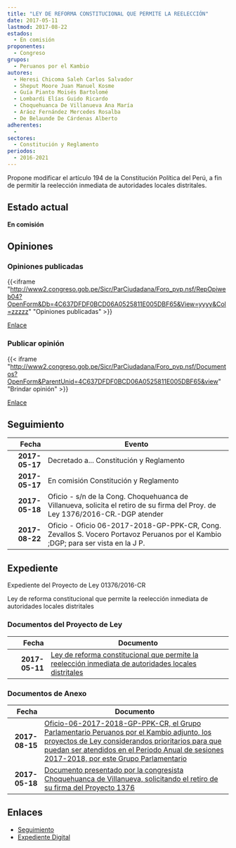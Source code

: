```yaml
---
title: "LEY DE REFORMA CONSTITUCIONAL QUE PERMITE LA REELECCIÓN"
date: 2017-05-11
lastmod: 2017-08-22
estados: 
  - En comisión
proponentes: 
  - Congreso
grupos: 
  - Peruanos por el Kambio
autores: 
  - Heresi Chicoma Saleh Carlos Salvador
  - Sheput Moore Juan Manuel Kosme
  - Guía Pianto Moisés Bartolomé
  - Lombardi Elías Guido Ricardo
  - Choquehuanca De Villanueva Ana María
  - Aráoz Fernández Mercedes Rosalba
  - De Belaunde De Cárdenas Alberto
adherentes: 
  - 
sectores: 
  - Constitución y Reglamento
periodos: 
  - 2016-2021
---
```


Propone modificar el artículo 194 de la Constitución Política del Perú, a fin de permitir la reelección inmediata de autoridades locales distritales.


## Estado actual

**En comisión**

## Opiniones

### Opiniones publicadas

{{<iframe "http://www2.congreso.gob.pe/Sicr/ParCiudadana/Foro_pvp.nsf/RepOpiweb04?OpenForm&Db=4C637DFDF0BCD06A0525811E005DBF65&View=yyyy&Col=zzzzz" "Opiniones publicadas" >}}

[Enlace](http://www2.congreso.gob.pe/Sicr/ParCiudadana/Foro_pvp.nsf/RepOpiweb04?OpenForm&Db=4C637DFDF0BCD06A0525811E005DBF65&View=yyyy&Col=zzzzz)
### Publicar opinión

{{< iframe "http://www2.congreso.gob.pe/Sicr/ParCiudadana/Foro_pvp.nsf/Documentos?OpenForm&ParentUnid=4C637DFDF0BCD06A0525811E005DBF65&view" "Brindar opinión" >}}

[Enlace](http://www2.congreso.gob.pe/Sicr/ParCiudadana/Foro_pvp.nsf/Documentos?OpenForm&ParentUnid=4C637DFDF0BCD06A0525811E005DBF65&view)

## Seguimiento

| Fecha | Evento |
|------:|--------|
| **2017-05-17** | Decretado a... Constitución y Reglamento|
| **2017-05-17** | En comisión Constitución y Reglamento|
| **2017-05-18** | Oficio - s/n de la Cong. Choquehuanca de Villanueva, solicita el retiro de su firma del Proy. de Ley 1376/2016-CR.-DGP atender|
| **2017-08-22** | Oficio - Oficio 06-2017-2018-GP-PPK-CR, Cong. Zevallos S. Vocero Portavoz Peruanos por el Kambio ;DGP; para ser vista en la J P.|


## Expediente

Expediente del Proyecto de Ley 01376/2016-CR

Ley de reforma constitucional que permite la reelección inmediata de autoridades locales distritales


### Documentos del Proyecto de Ley

| Fecha | Documento |
|------:|--------|
| **2017-05-11** | [Ley de reforma constitucional que permite la reelección inmediata de autoridades locales distritales](http://www.leyes.congreso.gob.pe/Documentos/2016_2021/Proyectos_de_Ley_y_de_Resoluciones_Legislativas/PL0137620170511...pdf) |

### Documentos de Anexo

| Fecha | Documento |
|------:|--------|
| **2017-08-15** | [Oficio-06-2017-2018-GP-PPK-CR, el Grupo Parlamentario Peruanos por el Kambio adjunto, los proyectos de Ley considerandos prioritarios para que puedan ser atendidos en el Periodo Anual de sesiones 2017-2018, por este Grupo Parlamentario](http://www.leyes.congreso.gob.pe/Documentos/2016_2021/Oficios/Grupos_Parlamentarios/OFICIO-06-2017-2018-GP-PPK-CR.pdf) |
| **2017-05-18** | [Documento presentado por la congresista Choquehuanca de Villanueva, solicitando el retiro de su firma del Proyecto 1376](http://www.leyes.congreso.gob.pe/Documentos/2016_2021/Oficios/Congresistas/DOCUMENTO-S.N.-01376.pdf) |

## Enlaces 

- [Seguimiento](http://www2.congreso.gob.pe/Sicr/TraDocEstProc/CLProLey2016.nsf/f7fff46988ca05b1052578e100829cc7/5fc566beb0390a630525811e00063c6a?OpenDocument)
- [Expediente Digital](http://www2.congreso.gob.pehttp://www2.congreso.gob.pe/Sicr/TraDocEstProc/CLProLey2016.nsf/f7fff46988ca05b1052578e100829cc7/5fc566beb0390a630525811e00063c6a?OpenDocument&Click=05257FB7005EB655.eb71d0cf91d8294e05256cdf006b5706/$Body/0.1C6C)
